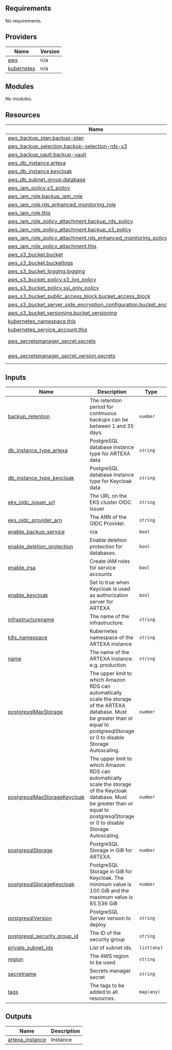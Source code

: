 <!-- prettier-ignore-start -->
<!-- BEGIN_TF_DOCS -->
## Requirements

No requirements.

## Providers

| Name | Version |
|------|---------|
| <a name="provider_aws"></a> [aws](#provider\_aws) | n/a |
| <a name="provider_kubernetes"></a> [kubernetes](#provider\_kubernetes) | n/a |

## Modules

No modules.

## Resources

| Name | Type |
|------|------|
| [aws_backup_plan.backup-plan](https://registry.terraform.io/providers/hashicorp/aws/latest/docs/resources/backup_plan) | resource |
| [aws_backup_selection.backup-selection-rds-s3](https://registry.terraform.io/providers/hashicorp/aws/latest/docs/resources/backup_selection) | resource |
| [aws_backup_vault.backup-vault](https://registry.terraform.io/providers/hashicorp/aws/latest/docs/resources/backup_vault) | resource |
| [aws_db_instance.artexa](https://registry.terraform.io/providers/hashicorp/aws/latest/docs/resources/db_instance) | resource |
| [aws_db_instance.keycloak](https://registry.terraform.io/providers/hashicorp/aws/latest/docs/resources/db_instance) | resource |
| [aws_db_subnet_group.database](https://registry.terraform.io/providers/hashicorp/aws/latest/docs/resources/db_subnet_group) | resource |
| [aws_iam_policy.s3_policy](https://registry.terraform.io/providers/hashicorp/aws/latest/docs/resources/iam_policy) | resource |
| [aws_iam_role.backup_iam_role](https://registry.terraform.io/providers/hashicorp/aws/latest/docs/resources/iam_role) | resource |
| [aws_iam_role.rds_enhanced_monitoring_role](https://registry.terraform.io/providers/hashicorp/aws/latest/docs/resources/iam_role) | resource |
| [aws_iam_role.this](https://registry.terraform.io/providers/hashicorp/aws/latest/docs/resources/iam_role) | resource |
| [aws_iam_role_policy_attachment.backup_rds_policy](https://registry.terraform.io/providers/hashicorp/aws/latest/docs/resources/iam_role_policy_attachment) | resource |
| [aws_iam_role_policy_attachment.backup_s3_policy](https://registry.terraform.io/providers/hashicorp/aws/latest/docs/resources/iam_role_policy_attachment) | resource |
| [aws_iam_role_policy_attachment.rds_enhanced_monitoring_policy](https://registry.terraform.io/providers/hashicorp/aws/latest/docs/resources/iam_role_policy_attachment) | resource |
| [aws_iam_role_policy_attachment.this](https://registry.terraform.io/providers/hashicorp/aws/latest/docs/resources/iam_role_policy_attachment) | resource |
| [aws_s3_bucket.bucket](https://registry.terraform.io/providers/hashicorp/aws/latest/docs/resources/s3_bucket) | resource |
| [aws_s3_bucket.bucketlogs](https://registry.terraform.io/providers/hashicorp/aws/latest/docs/resources/s3_bucket) | resource |
| [aws_s3_bucket_logging.logging](https://registry.terraform.io/providers/hashicorp/aws/latest/docs/resources/s3_bucket_logging) | resource |
| [aws_s3_bucket_policy.s3_log_policy](https://registry.terraform.io/providers/hashicorp/aws/latest/docs/resources/s3_bucket_policy) | resource |
| [aws_s3_bucket_policy.ssl_only_policy](https://registry.terraform.io/providers/hashicorp/aws/latest/docs/resources/s3_bucket_policy) | resource |
| [aws_s3_bucket_public_access_block.bucket_access_block](https://registry.terraform.io/providers/hashicorp/aws/latest/docs/resources/s3_bucket_public_access_block) | resource |
| [aws_s3_bucket_server_side_encryption_configuration.bucket_encryption](https://registry.terraform.io/providers/hashicorp/aws/latest/docs/resources/s3_bucket_server_side_encryption_configuration) | resource |
| [aws_s3_bucket_versioning.bucket_versioning](https://registry.terraform.io/providers/hashicorp/aws/latest/docs/resources/s3_bucket_versioning) | resource |
| [kubernetes_namespace.this](https://registry.terraform.io/providers/hashicorp/kubernetes/latest/docs/resources/namespace) | resource |
| [kubernetes_service_account.this](https://registry.terraform.io/providers/hashicorp/kubernetes/latest/docs/resources/service_account) | resource |
| [aws_secretsmanager_secret.secrets](https://registry.terraform.io/providers/hashicorp/aws/latest/docs/data-sources/secretsmanager_secret) | data source |
| [aws_secretsmanager_secret_version.secrets](https://registry.terraform.io/providers/hashicorp/aws/latest/docs/data-sources/secretsmanager_secret_version) | data source |

## Inputs

| Name | Description | Type | Default | Required |
|------|-------------|------|---------|:--------:|
| <a name="input_backup_retention"></a> [backup\_retention](#input\_backup\_retention) | The retention period for continuous backups can be between 1 and 35 days. | `number` | `7` | no |
| <a name="input_db_instance_type_artexa"></a> [db\_instance\_type\_artexa](#input\_db\_instance\_type\_artexa) | PostgreSQL database instance type for ARTEXA data | `string` | `"db.t3.large"` | no |
| <a name="input_db_instance_type_keycloak"></a> [db\_instance\_type\_keycloak](#input\_db\_instance\_type\_keycloak) | PostgreSQL database instance type for Keycloak data | `string` | `"db.t3.large"` | no |
| <a name="input_eks_oidc_issuer_url"></a> [eks\_oidc\_issuer\_url](#input\_eks\_oidc\_issuer\_url) | The URL on the EKS cluster OIDC Issuer | `string` | n/a | yes |
| <a name="input_eks_oidc_provider_arn"></a> [eks\_oidc\_provider\_arn](#input\_eks\_oidc\_provider\_arn) | The ARN of the OIDC Provider. | `string` | n/a | yes |
| <a name="input_enable_backup_service"></a> [enable\_backup\_service](#input\_enable\_backup\_service) | n/a | `bool` | `false` | no |
| <a name="input_enable_deletion_protection"></a> [enable\_deletion\_protection](#input\_enable\_deletion\_protection) | Enable deletion protection for databases. | `bool` | `true` | no |
| <a name="input_enable_irsa"></a> [enable\_irsa](#input\_enable\_irsa) | Create IAM roles for service accounts | `bool` | `true` | no |
| <a name="input_enable_keycloak"></a> [enable\_keycloak](#input\_enable\_keycloak) | Set to true when Keycloak is used as authorization server for ARTEXA | `bool` | `true` | no |
| <a name="input_infrastructurename"></a> [infrastructurename](#input\_infrastructurename) | The name of the infrastructure. | `string` | n/a | yes |
| <a name="input_k8s_namespace"></a> [k8s\_namespace](#input\_k8s\_namespace) | Kubernetes namespace of the ARTEXA instance | `string` | `"artexa"` | no |
| <a name="input_name"></a> [name](#input\_name) | The name of the ARTEXA instance. e.g. production | `string` | n/a | yes |
| <a name="input_postgresqlMaxStorage"></a> [postgresqlMaxStorage](#input\_postgresqlMaxStorage) | The upper limit to which Amazon RDS can automatically scale the storage of the ARTEXA database. Must be greater than or equal to postgresqlStorage or 0 to disable Storage Autoscaling. | `number` | `20` | no |
| <a name="input_postgresqlMaxStorageKeycloak"></a> [postgresqlMaxStorageKeycloak](#input\_postgresqlMaxStorageKeycloak) | The upper limit to which Amazon RDS can automatically scale the storage of the Keycloak database. Must be greater than or equal to postgresqlStorage or 0 to disable Storage Autoscaling. | `number` | `20` | no |
| <a name="input_postgresqlStorage"></a> [postgresqlStorage](#input\_postgresqlStorage) | PostgreSQL Storage in GiB for ARTEXA. | `number` | `20` | no |
| <a name="input_postgresqlStorageKeycloak"></a> [postgresqlStorageKeycloak](#input\_postgresqlStorageKeycloak) | PostgreSQL Storage in GiB for Keycloak. The minimum value is 100 GiB and the maximum value is 65.536 GiB | `number` | `20` | no |
| <a name="input_postgresqlVersion"></a> [postgresqlVersion](#input\_postgresqlVersion) | PostgreSQL Server version to deploy | `string` | `"11"` | no |
| <a name="input_postgresql_security_group_id"></a> [postgresql\_security\_group\_id](#input\_postgresql\_security\_group\_id) | The ID of the security group | `string` | n/a | yes |
| <a name="input_private_subnet_ids"></a> [private\_subnet\_ids](#input\_private\_subnet\_ids) | List of subnet ids. | `list(any)` | n/a | yes |
| <a name="input_region"></a> [region](#input\_region) | The AWS region to be used. | `string` | `"eu-central-1"` | no |
| <a name="input_secretname"></a> [secretname](#input\_secretname) | Secrets manager secret | `string` | n/a | yes |
| <a name="input_tags"></a> [tags](#input\_tags) | The tags to be added to all resources. | `map(any)` | `{}` | no |

## Outputs

| Name | Description |
|------|-------------|
| <a name="output_artexa_instance"></a> [artexa\_instance](#output\_artexa\_instance) | Instance |
<!-- END_TF_DOCS -->
<!-- prettier-ignore-end -->
